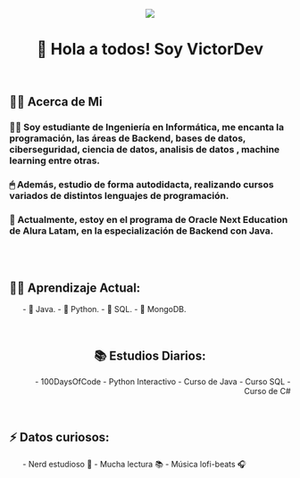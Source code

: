 <p align="center"> <img src="https://media.licdn.com/dms/image/v2/D4D16AQHIMmS0veYd3g/profile-displaybackgroundimage-shrink_350_1400/profile-displaybackgroundimage-shrink_350_1400/0/1710970312551?e=1731542400&v=beta&t=jm6R1nIWdS59Y2Jnij_F6-yWmChZSItjcMFbegeq-4c" ></p>

<h1 align="center">👋 Hola a todos! Soy VictorDev</h1><br>



<h2>👨‍💻 Acerca de Mi </h2>

<h3>
🙋‍♂️ Soy estudiante de Ingeniería en Informática, me encanta la programación, las áreas de Backend, bases de datos, ciberseguridad, ciencia de datos, analisis de datos , machine learning entre otras.
</h3>
  
<h3>🖱 Además, estudio de forma autodidacta, realizando cursos variados de distintos lenguajes de programación.</h3>

<h3>🚀 Actualmente, estoy en el programa de Oracle Next Education de Alura Latam, en la especialización de Backend con Java. </h3><br><br>

<h2>
  👨‍🎓 Aprendizaje Actual:
</h2>

<ul>
- 🌱 Java.
- 🌱 Python.
- 🌱 SQL.
- 🌱 MongoDB. 
</ul><br>




<h2 align="center">📚 Estudios Diarios:</h2>
<ul align="end">
- 100DaysOfCode
- Python Interactivo
- Curso de Java
- Curso SQL
- Curso de C#
</ul><br>

<h2>⚡ Datos curiosos:</h2>
<ul>
- Nerd estudioso 🤣
- Mucha lectura 📚
- Música lofi-beats 🎧
</ul>


